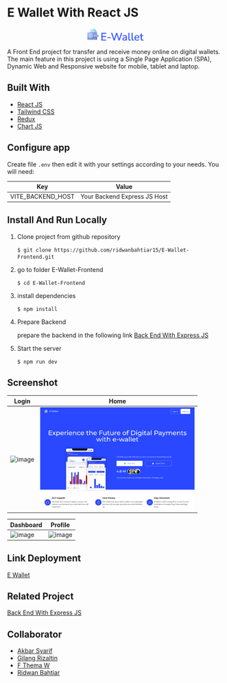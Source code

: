 # E Wallet With React JS

<p align="center">
        <img src="./src/assets/img/logo.png" width="30px" alt="logo"></img>
        <img src="./src/assets/img/e-wallet.png" width="100px" alt="logo"></img>
</p>

A Front End project for transfer and receive money online on digital wallets. The main feature in this project is using a Single Page Application (SPA), Dynamic Web and Responsive website for mobile, tablet and laptop.

## Built With

- [React JS](https://go.dev/)
- [Tailwind CSS](https://tailwindcss.com/)
- [Redux](https://redux.js.org/)
- [Chart JS](https://www.chartjs.org/)

## Configure app

Create file `.env` then edit it with your settings
according to your needs. You will need:

| Key               | Value                        |
| ----------------- | ---------------------------- |
| VITE_BACKEND_HOST | Your Backend Express JS Host |

## Install And Run Locally

1.  Clone project from github repository

        $ git clone https://github.com/ridwanbahtiar15/E-Wallet-Frontend.git

2.  go to folder E-Wallet-Frontend

        $ cd E-Wallet-Frontend

3.  install dependencies

        $ npm install

4.  Prepare Backend

    prepare the backend in the following link [Back End With Express JS](https://github.com/ridwanbahtiar15/E-Wallet)

5.  Start the server

        $ npm run dev

## Screenshot

| Login                                                                           | Home                                                                           |
| ------------------------------------------------------------------------------- | ------------------------------------------------------------------------------ |
| <img src="./src/assets/ss_ewallet/login.png" alt="image" style="width:360px;"/> | <img src="./src/assets/ss_ewallet/home.png" alt="image" style="width:360px;"/> |

| Dashboard                                                                           | Profile                                                                           |
| ------------------------------------------------------------------------------- | ------------------------------------------------------------------------------ |
| <img src="https://res.cloudinary.com/dhxdnljzm/image/upload/v1707243030/e-wallet/FireShot_Capture_026_-_E-Wallet_-_Dashboard_-_e-wallet-frontend-three.vercel.app_rxsdfx.png" alt="image" style="width:360px;"/> | <img src="https://res.cloudinary.com/dhxdnljzm/image/upload/v1707243023/e-wallet/FireShot_Capture_027_-_E-Wallet_-_Profile_-_e-wallet-frontend-three.vercel.app_kj4ocs.png" alt="image" style="width:360px;"/> |

## Link Deployment

[E Wallet](https://e-wallet-frontend-three.vercel.app)

## Related Project

[Back End With Express JS](https://github.com/ridwanbahtiar15/E-Wallet)

## Collaborator

- [Akbar Syarif](https://github.com/akbarsyarif)
- [Gilang Rizaltin](https://github.com/GilangRizaltin)
- [F Thema W](https://github.com/themawaras)
- [Ridwan Bahtiar](https://github.com/ridwanbahtiar15)
